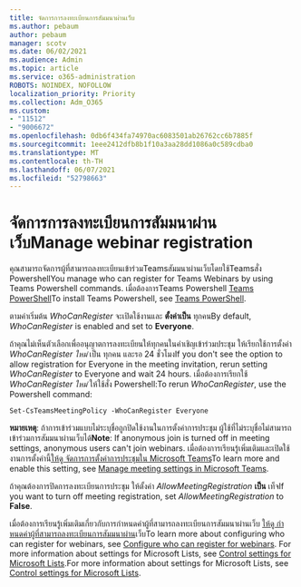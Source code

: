 ```yaml
---
title: จัดการการลงทะเบียนการสัมมนาผ่านเว็บ
ms.author: pebaum
author: pebaum
manager: scotv
ms.date: 06/02/2021
ms.audience: Admin
ms.topic: article
ms.service: o365-administration
ROBOTS: NOINDEX, NOFOLLOW
localization_priority: Priority
ms.collection: Adm_O365
ms.custom:
- "11512"
- "9006672"
ms.openlocfilehash: 0db6f434fa74970ac6083501ab26762cc6b7885f
ms.sourcegitcommit: 1eee2412dfb8b1f10a3aa28dd1086a0c589cdba0
ms.translationtype: MT
ms.contentlocale: th-TH
ms.lasthandoff: 06/07/2021
ms.locfileid: "52798663"
---
```

# <a name="manage-webinar-registration"></a><span data-ttu-id="206b8-102">จัดการการลงทะเบียนการสัมมนาผ่านเว็บ</span><span class="sxs-lookup"><span data-stu-id="206b8-102">Manage webinar registration</span></span>

<span data-ttu-id="206b8-103">คุณสามารถจัดการผู้ที่สามารถลงทะเบียนเข้าร่วมTeamsสัมมนาผ่านเว็บโดยใช้Teamsสั่ง Powershell</span><span class="sxs-lookup"><span data-stu-id="206b8-103">You manage who can register for Teams Webinars by using Teams Powershell commands.</span></span> <span data-ttu-id="206b8-104">เมื่อต้องการTeams Powershell [Teams PowerShell](/microsoftteams/teams-powershell-install)</span><span class="sxs-lookup"><span data-stu-id="206b8-104">To install Teams Powershell, see [Teams PowerShell](/microsoftteams/teams-powershell-install).</span></span> 

<span data-ttu-id="206b8-105">ตามค่าเริ่มต้น *WhoCanRegister* จะเปิดใช้งานและ **ตั้งค่าเป็น** ทุกคน</span><span class="sxs-lookup"><span data-stu-id="206b8-105">By default, *WhoCanRegister* is enabled and set to **Everyone**.</span></span> 

<span data-ttu-id="206b8-106">ถ้าคุณไม่เห็นตัวเลือกเพื่ออนุญาตการลงทะเบียนให้ทุกคนในคําเชิญเข้าร่วมประชุม ให้เรียกใช้การตั้งค่า *WhoCanRegister ใหม่* เป็น ทุกคน และรอ 24 ชั่วโมง</span><span class="sxs-lookup"><span data-stu-id="206b8-106">If you don't see the option to allow registration for Everyone in the meeting invitation, rerun setting *WhoCanRegister* to Everyone and wait 24 hours.</span></span> <span data-ttu-id="206b8-107">เมื่อต้องการเรียกใช้ *WhoCanRegister ใหม่* ให้ใช้สั่ง Powershell:</span><span class="sxs-lookup"><span data-stu-id="206b8-107">To rerun *WhoCanRegister*, use the Powershell command:</span></span>

`Set-CsTeamsMeetingPolicy -WhoCanRegister Everyone`

<span data-ttu-id="206b8-108">**หมายเหตุ**: ถ้าการเข้าร่วมแบบไม่ระบุชื่อถูกปิดใช้งานในการตั้งค่าการประชุม ผู้ใช้ที่ไม่ระบุชื่อไม่สามารถเข้าร่วมการสัมมนาผ่านเว็บได้</span><span class="sxs-lookup"><span data-stu-id="206b8-108">**Note**: If anonymous join is turned off in meeting settings, anonymous users can't join webinars.</span></span> <span data-ttu-id="206b8-109">เมื่อต้องการเรียนรู้เพิ่มเติมและเปิดใช้งานการตั้งค่านี้[ให้ดู จัดการการตั้งค่าการประชุมใน Microsoft Teams](/microsoftteams/meeting-settings-in-teams)</span><span class="sxs-lookup"><span data-stu-id="206b8-109">To learn more and enable this setting, see [Manage meeting settings in Microsoft Teams](/microsoftteams/meeting-settings-in-teams).</span></span>

<span data-ttu-id="206b8-110">ถ้าคุณต้องการปิดการลงทะเบียนการประชุม ให้ตั้งค่า *AllowMeetingRegistration* **เป็น** เท็จ</span><span class="sxs-lookup"><span data-stu-id="206b8-110">If you want to turn off meeting registration, set *AllowMeetingRegistration* to **False**.</span></span>

<span data-ttu-id="206b8-111">เมื่อต้องการเรียนรู้เพิ่มเติมเกี่ยวกับการกําหนดค่าผู้ที่สามารถลงทะเบียนการสัมมนาผ่านเว็บ [ให้ดู กําหนดค่าผู้ที่สามารถลงทะเบียนการสัมมนาผ่าน](/microsoftteams/set-up-webinars?source=docs#configure-who-can-register-for-webinars)เว็บ</span><span class="sxs-lookup"><span data-stu-id="206b8-111">To learn more about configuring who can register for webinars, see [Configure who can register for webinars](/microsoftteams/set-up-webinars?source=docs#configure-who-can-register-for-webinars).</span></span> <span data-ttu-id="206b8-112">For more information about settings for Microsoft Lists, see [Control settings for Microsoft Lists](/sharepoint/control-lists).</span><span class="sxs-lookup"><span data-stu-id="206b8-112">For more information about settings for Microsoft Lists, see [Control settings for Microsoft Lists](/sharepoint/control-lists).</span></span>
